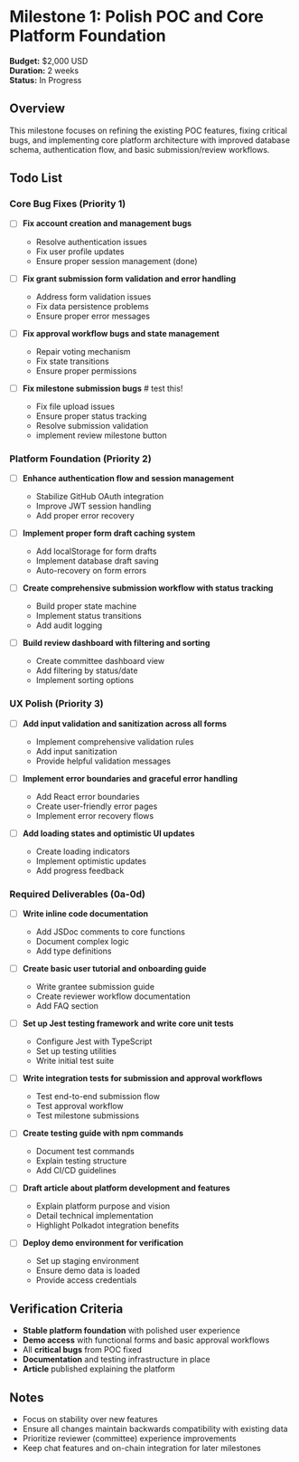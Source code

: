 # Milestone 1: Polish POC and Core Platform Foundation

**Budget:** $2,000 USD  
**Duration:** 2 weeks  
**Status:** In Progress

## Overview

This milestone focuses on refining the existing POC features, fixing critical bugs, and implementing core platform architecture with improved database schema, authentication flow, and basic submission/review workflows.

## Todo List

### Core Bug Fixes (Priority 1)

- [ ] **Fix account creation and management bugs**
  - Resolve authentication issues
  - Fix user profile updates
  - Ensure proper session management (done)

- [ ] **Fix grant submission form validation and error handling**
  - Address form validation issues
  - Fix data persistence problems
  - Ensure proper error messages

- [ ] **Fix approval workflow bugs and state management**
  - Repair voting mechanism
  - Fix state transitions
  - Ensure proper permissions

- [ ] **Fix milestone submission bugs** # test this!
  - Fix file upload issues
  - Ensure proper status tracking
  - Resolve submission validation
  - implement review milestone button

### Platform Foundation (Priority 2)

- [ ] **Enhance authentication flow and session management**
  - Stabilize GitHub OAuth integration
  - Improve JWT session handling
  - Add proper error recovery

- [ ] **Implement proper form draft caching system**
  - Add localStorage for form drafts
  - Implement database draft saving
  - Auto-recovery on form errors

- [ ] **Create comprehensive submission workflow with status tracking**
  - Build proper state machine
  - Implement status transitions
  - Add audit logging

- [ ] **Build review dashboard with filtering and sorting**
  - Create committee dashboard view
  - Add filtering by status/date
  - Implement sorting options

### UX Polish (Priority 3)

- [ ] **Add input validation and sanitization across all forms**
  - Implement comprehensive validation rules
  - Add input sanitization
  - Provide helpful validation messages

- [ ] **Implement error boundaries and graceful error handling**
  - Add React error boundaries
  - Create user-friendly error pages
  - Implement error recovery flows

- [ ] **Add loading states and optimistic UI updates**
  - Create loading indicators
  - Implement optimistic updates
  - Add progress feedback

### Required Deliverables (0a-0d)

- [ ] **Write inline code documentation**
  - Add JSDoc comments to core functions
  - Document complex logic
  - Add type definitions

- [ ] **Create basic user tutorial and onboarding guide**
  - Write grantee submission guide
  - Create reviewer workflow documentation
  - Add FAQ section

- [ ] **Set up Jest testing framework and write core unit tests**
  - Configure Jest with TypeScript
  - Set up testing utilities
  - Write initial test suite

- [ ] **Write integration tests for submission and approval workflows**
  - Test end-to-end submission flow
  - Test approval workflow
  - Test milestone submissions

- [ ] **Create testing guide with npm commands**
  - Document test commands
  - Explain testing structure
  - Add CI/CD guidelines

- [ ] **Draft article about platform development and features**
  - Explain platform purpose and vision
  - Detail technical implementation
  - Highlight Polkadot integration benefits

- [ ] **Deploy demo environment for verification**
  - Set up staging environment
  - Ensure demo data is loaded
  - Provide access credentials

## Verification Criteria

- **Stable platform foundation** with polished user experience
- **Demo access** with functional forms and basic approval workflows
- All **critical bugs** from POC fixed
- **Documentation** and testing infrastructure in place
- **Article** published explaining the platform

## Notes

- Focus on stability over new features
- Ensure all changes maintain backwards compatibility with existing data
- Prioritize reviewer (committee) experience improvements
- Keep chat features and on-chain integration for later milestones
